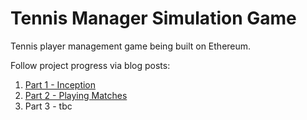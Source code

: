 # Tennis Manager Simulation Game

Tennis player management game being built on Ethereum.

Follow project progress via blog posts:

1. [Part 1 - Inception](https://medium.com/coinmonks/lets-make-an-ethereum-simulation-game-8ac8c20b892b)
2. [Part 2 - Playing Matches](https://medium.com/coinmonks/lets-make-an-ethereum-simulation-game-4b2a8adca199)
3. Part 3 - tbc
